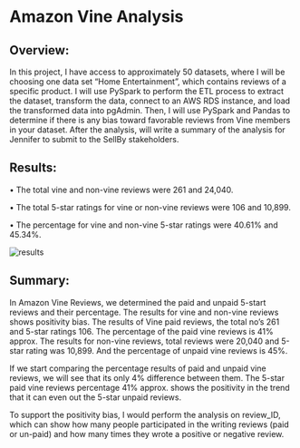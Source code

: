 # Amazon Vine Analysis

## Overview:

In this project, I have access to approximately 50 datasets, where I will be choosing one data set “Home Entertainment”, which contains reviews of a specific product. I will use PySpark to perform the ETL process to extract the dataset, transform the data, connect to an AWS RDS instance, and load the transformed data into pgAdmin. Then, I will use PySpark and Pandas to determine if there is any bias toward favorable reviews from Vine members in your dataset. After the analysis, will write a summary of the analysis for Jennifer to submit to the SellBy stakeholders.

## Results:
 
•	The total vine and non-vine reviews were 261 and 24,040.

•	The total 5-star ratings for vine or non-vine reviews were 106 and 10,899.

•	The percentage for vine and non-vine 5-star ratings were 40.61% and 45.34%.

![results](https://user-images.githubusercontent.com/67460581/97082134-ad49cb80-15c4-11eb-810e-340a334a7852.PNG)


## Summary:

In Amazon Vine Reviews, we determined the paid and unpaid 5-start reviews and their percentage. The results for vine and non-vine reviews shows positivity bias.
The results of Vine paid reviews, the total no’s 261 and 5-star ratings 106. The percentage of the paid vine reviews is 41% approx. The results for non-vine reviews, total reviews were 20,040 and 5-star rating was 10,899. And the percentage of unpaid vine reviews is 45%.

If we start comparing the percentage results of paid and unpaid vine reviews, we will see that its only 4% difference between them. The 5-star paid vine reviews percentage 41% approx. shows the positivity in the trend that it can even out the 5-star unpaid reviews. 

To support the positivity bias, I would perform the analysis on review_ID, which can show how many people participated in the writing reviews (paid or un-paid) and how many times they wrote a positive or negative review.
